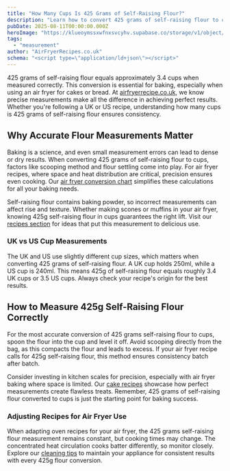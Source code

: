 ```yaml
---
title: "How Many Cups Is 425 Grams of Self-Raising Flour?"
description: "Learn how to convert 425 grams of self-raising flour to cups for perfect baking every time. Get accurate measurements and tips for air fryer recipes."
pubDate: 2025-08-11T00:00:00.000Z
heroImage: "https://klueoymssxwfnxsvcyhv.supabase.co/storage/v1/object/public/md/how-many-cups-is-425-grams-of-self-raising-flour-89a7de92.webp"
tags:
  - "measurement"
author: "AirFryerRecipes.co.uk"
schema: "<script type=\"application/ld+json\"></script>"
---
```


<p>425 grams of self-raising flour equals approximately 3.4 cups when measured correctly. This conversion is essential for baking, especially when using an air fryer for cakes or bread. At <a href=https://www.airfryerrecipe.co.uk>airfryerrecipe.co.uk</a>, we know precise measurements make all the difference in achieving perfect results. Whether you're following a UK or US recipe, understanding how many cups is 425 grams of self-raising flour ensures consistency.</p>

<h2>Why Accurate Flour Measurements Matter</h2>
<p>Baking is a science, and even small measurement errors can lead to dense or dry results. When converting 425 grams of self-raising flour to cups, factors like scooping method and flour settling come into play. For air fryer recipes, where space and heat distribution are critical, precision ensures even cooking. Our <a href=https://www.airfryerrecipe.co.uk/air-fryer-conversion-chart>air fryer conversion chart</a> simplifies these calculations for all your baking needs.</p>
<p>Self-raising flour contains baking powder, so incorrect measurements can affect rise and texture. Whether making scones or muffins in your air fryer, knowing 425g self-raising flour in cups guarantees the right lift. Visit our <a href=https://www.airfryerrecipe.co.uk/recipes>recipes section</a> for ideas that put this measurement to delicious use.</p>

<h3>UK vs US Cup Measurements</h3>
<p>The UK and US use slightly different cup sizes, which matters when converting 425 grams of self-raising flour. A UK cup holds 250ml, while a US cup is 240ml. This means 425g of self-raising flour equals roughly 3.4 UK cups or 3.5 US cups. Always check your recipe's origin for the best results.</p>

<h2>How to Measure 425g Self-Raising Flour Correctly</h2>
<p>For the most accurate conversion of 425 grams self-raising flour to cups, spoon the flour into the cup and level it off. Avoid scooping directly from the bag, as this compacts the flour and leads to excess. If your air fryer recipe calls for 425g self-raising flour, this method ensures consistency batch after batch.</p>
<p>Consider investing in kitchen scales for precision, especially with air fryer baking where space is limited. Our <a href=https://www.airfryerrecipe.co.uk/recipe-category/cakes>cake recipes</a> showcase how perfect measurements create flawless treats. Remember, 425 grams of self-raising flour converted to cups is just the starting point for baking success.</p>

<h3>Adjusting Recipes for Air Fryer Use</h3>
<p>When adapting oven recipes for your air fryer, the 425 grams self-raising flour measurement remains constant, but cooking times may change. The concentrated heat circulation cooks batter differently, so monitor closely. Explore our <a href=https://www.airfryerrecipe.co.uk/air-fryer-cleaner>cleaning tips</a> to maintain your appliance for consistent results with every 425g flour conversion.</p>
